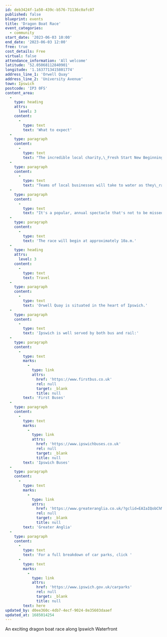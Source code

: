 ```yaml
---
id: deb3424f-1a50-439c-b576-71136c0afc07
published: false
blueprint: events
title: 'Dragon Boat Race'
event_categories:
  - community
start_date: '2023-06-03 10:00'
end_date: '2023-06-03 12:00'
free: true
cost_details: Free
virtual: false
attendance_information: 'All welcome'
latitude: '52.05068112840901'
longitude: '1.1637713415801774'
address_line_1: 'Orwell Quay'
address_line_2: 'University Avenue'
town: Ipswich
postcode: 'IP3 0FS'
content_area:
  -
    type: heading
    attrs:
      level: 3
    content:
      -
        type: text
        text: 'What to expect'
  -
    type: paragraph
    content:
      -
        type: text
        text: "The incredible local charity,\_Fresh Start New Beginnings,\_have once again arranged an exciting Dragon Boat Race along the Ipswich Waterfront to raise vital funds for their work."
  -
    type: paragraph
    content:
      -
        type: text
        text: "Teams of local businesses will take to water as they\_race in traditional dragon-boats along Orwell Quay."
  -
    type: paragraph
    content:
      -
        type: text
        text: "It's a popular, annual spectacle that's not to be missed!"
  -
    type: paragraph
    content:
      -
        type: text
        text: 'The race will begin at approximately 10a.m.'
  -
    type: heading
    attrs:
      level: 3
    content:
      -
        type: text
        text: Travel
  -
    type: paragraph
    content:
      -
        type: text
        text: 'Orwell Quay is situated in the heart of Ipswich.'
  -
    type: paragraph
    content:
      -
        type: text
        text: 'Ipswich is well served by both bus and rail:'
  -
    type: paragraph
    content:
      -
        type: text
        marks:
          -
            type: link
            attrs:
              href: 'https://www.firstbus.co.uk'
              rel: null
              target: _blank
              title: null
        text: 'First Buses'
  -
    type: paragraph
    content:
      -
        type: text
        marks:
          -
            type: link
            attrs:
              href: 'https://www.ipswichbuses.co.uk'
              rel: null
              target: _blank
              title: null
        text: 'Ipswich Buses'
  -
    type: paragraph
    content:
      -
        type: text
        marks:
          -
            type: link
            attrs:
              href: 'https://www.greateranglia.co.uk/?gclid=EAIaIQobChMIwtT-5K6Q_wIVCeztCh3GKgY6EAAYASAAEgLEO_D_BwE'
              rel: null
              target: _blank
              title: null
        text: 'Greater Anglia'
  -
    type: paragraph
    content:
      -
        type: text
        text: 'For a full breakdown of car parks, click '
      -
        type: text
        marks:
          -
            type: link
            attrs:
              href: 'https://www.ipswich.gov.uk/carparks'
              rel: null
              target: _blank
              title: null
        text: here
updated_by: d0ee360c-4db7-4ecf-9024-8e35603daaef
updated_at: 1685014254
---
```

An exciting dragon boat race along Ipswich Waterfront